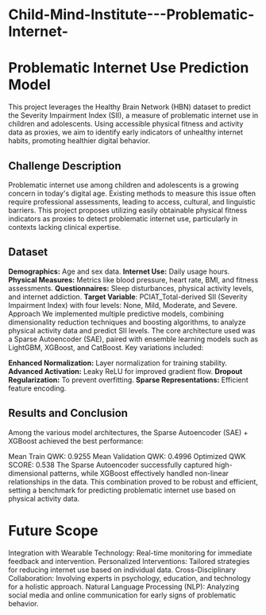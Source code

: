 # Child-Mind-Institute---Problematic-Internet-

# Problematic Internet Use Prediction Model
This project leverages the Healthy Brain Network (HBN) dataset to predict the Severity Impairment Index (SII), a measure of problematic internet use in children and adolescents. Using accessible physical fitness and activity data as proxies, we aim to identify early indicators of unhealthy internet habits, promoting healthier digital behavior.

## Challenge Description
Problematic internet use among children and adolescents is a growing concern in today's digital age. Existing methods to measure this issue often require professional assessments, leading to access, cultural, and linguistic barriers. This project proposes utilizing easily obtainable physical fitness indicators as proxies to detect problematic internet use, particularly in contexts lacking clinical expertise.

## Dataset
**Demographics:** Age and sex data.
**Internet Use:** Daily usage hours.
**Physical Measures:** Metrics like blood pressure, heart rate, BMI, and fitness assessments.
**Questionnaires:** Sleep disturbances, physical activity levels, and internet addiction.
**Target Variable**: PCIAT_Total-derived SII (Severity Impairment Index) with four levels: None, Mild, Moderate, and Severe.
Approach
We implemented multiple predictive models, combining dimensionality reduction techniques and boosting algorithms, to analyze physical activity data and predict SII levels. The core architecture used was a Sparse Autoencoder (SAE), paired with ensemble learning models such as LightGBM, XGBoost, and CatBoost. Key variations included:

**Enhanced Normalization:** Layer normalization for training stability.
**Advanced Activation:** Leaky ReLU for improved gradient flow.
**Dropout Regularization:** To prevent overfitting.
**Sparse Representations:** Efficient feature encoding.

## Results and Conclusion
Among the various model architectures, the Sparse Autoencoder (SAE) + XGBoost achieved the best performance:

Mean Train QWK: 0.9255
Mean Validation QWK: 0.4996
Optimized QWK SCORE: 0.538
The Sparse Autoencoder successfully captured high-dimensional patterns, while XGBoost effectively handled non-linear relationships in the data. This combination proved to be robust and efficient, setting a benchmark for predicting problematic internet use based on physical activity data.

# Future Scope
Integration with Wearable Technology: Real-time monitoring for immediate feedback and intervention.
Personalized Interventions: Tailored strategies for reducing internet use based on individual data.
Cross-Disciplinary Collaboration: Involving experts in psychology, education, and technology for a holistic approach.
Natural Language Processing (NLP): Analyzing social media and online communication for early signs of problematic behavior.
